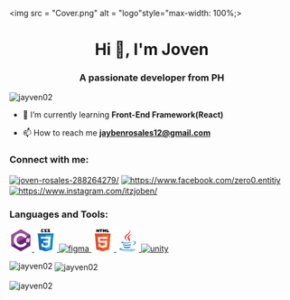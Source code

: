 <img src = "Cover.png" alt = "logo"style="max-width: 100%;>

<h1 align="center">Hi 👋, I'm Joven</h1>
<h3 align="center">A passionate developer from PH</h3>

<p align="left"> <img src="https://komarev.com/ghpvc/?username=jayven02&label=Profile%20views&color=0e75b6&style=flat" alt="jayven02" /> </p>

- 🌱 I’m currently learning **Front-End Framework(React)**

- 📫 How to reach me **jaybenrosales12@gmail.com**

<h3 align="left">Connect with me:</h3>
<p align="left">
<a href="https://linkedin.com/in/joven-rosales-288264279/" target="blank"><img align="center" src="https://raw.githubusercontent.com/rahuldkjain/github-profile-readme-generator/master/src/images/icons/Social/linked-in-alt.svg" alt="joven-rosales-288264279/" height="30" width="40" /></a>
<a href="https://fb.com/https://www.facebook.com/zero0.entitiy" target="blank"><img align="center" src="https://raw.githubusercontent.com/rahuldkjain/github-profile-readme-generator/master/src/images/icons/Social/facebook.svg" alt="https://www.facebook.com/zero0.entitiy" height="30" width="40" /></a>
<a href="https://instagram.com/itzjoben/" target="blank"><img align="center" src="https://raw.githubusercontent.com/rahuldkjain/github-profile-readme-generator/master/src/images/icons/Social/instagram.svg" alt="https://www.instagram.com/itzjoben/" height="30" width="40" /></a>
</p>

<h3 align="left">Languages and Tools:</h3>
<p align="left"> <a href="https://www.w3schools.com/cs/" target="_blank" rel="noreferrer"> <img src="https://raw.githubusercontent.com/devicons/devicon/master/icons/csharp/csharp-original.svg" alt="csharp" width="40" height="40"/> </a> <a href="https://www.w3schools.com/css/" target="_blank" rel="noreferrer"> <img src="https://raw.githubusercontent.com/devicons/devicon/master/icons/css3/css3-original-wordmark.svg" alt="css3" width="40" height="40"/> </a> <a href="https://www.figma.com/" target="_blank" rel="noreferrer"> <img src="https://www.vectorlogo.zone/logos/figma/figma-icon.svg" alt="figma" width="40" height="40"/> </a> <a href="https://www.w3.org/html/" target="_blank" rel="noreferrer"> <img src="https://raw.githubusercontent.com/devicons/devicon/master/icons/html5/html5-original-wordmark.svg" alt="html5" width="40" height="40"/> </a> <a href="https://www.java.com" target="_blank" rel="noreferrer"> <img src="https://raw.githubusercontent.com/devicons/devicon/master/icons/java/java-original.svg" alt="java" width="40" height="40"/> </a> <a href="https://unity.com/" target="_blank" rel="noreferrer"> <img src="https://www.vectorlogo.zone/logos/unity3d/unity3d-icon.svg" alt="unity" width="40" height="40"/> </a> </p>

<p><img align="left" src="https://github-readme-stats.vercel.app/api/top-langs?username=jayven02&show_icons=true&locale=en&layout=compact" alt="jayven02" /></p>

<p>&nbsp;<img align="center" src="https://github-readme-stats.vercel.app/api?username=jayven02&show_icons=true&locale=en" alt="jayven02" /></p>

<p><img align="center" src="https://github-readme-streak-stats.herokuapp.com/?user=jayven02&" alt="jayven02" /></p>
